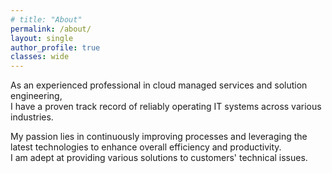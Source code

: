 ```yaml
---
# title: "About"
permalink: /about/
layout: single
author_profile: true
classes: wide
---
```


As an experienced professional in cloud managed services and solution engineering,  
I have a proven track record of reliably operating IT systems across various industries.  

My passion lies in continuously improving processes and leveraging the latest technologies to enhance overall efficiency and productivity.  
I am adept at providing various solutions to customers' technical issues.